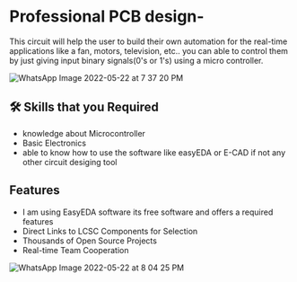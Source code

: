 # Professional PCB design-
This circuit will help the user to build their own automation for the real-time applications like a fan, motors, television, etc.. you can able to control them by just giving input binary signals(0's or 1's) using a micro controller.


![WhatsApp Image 2022-05-22 at 7 37 20 PM](https://user-images.githubusercontent.com/61703896/169699224-db4fe810-e79e-4125-bc25-c95002b7b17f.jpeg)




## 🛠 Skills that you Required
- knowledge about Microcontroller
- Basic Electronics
- able to know how to use the software like easyEDA or E-CAD 
   if not any other circuit desiging tool



## Features

- I am using EasyEDA software its free software and offers a required features 
- Direct Links to LCSC Components for Selection
- Thousands of Open Source Projects
- Real-time Team Cooperation



![WhatsApp Image 2022-05-22 at 8 04 25 PM](https://user-images.githubusercontent.com/61703896/169700616-69e60630-d712-4404-9a70-922be079dc24.jpeg)

